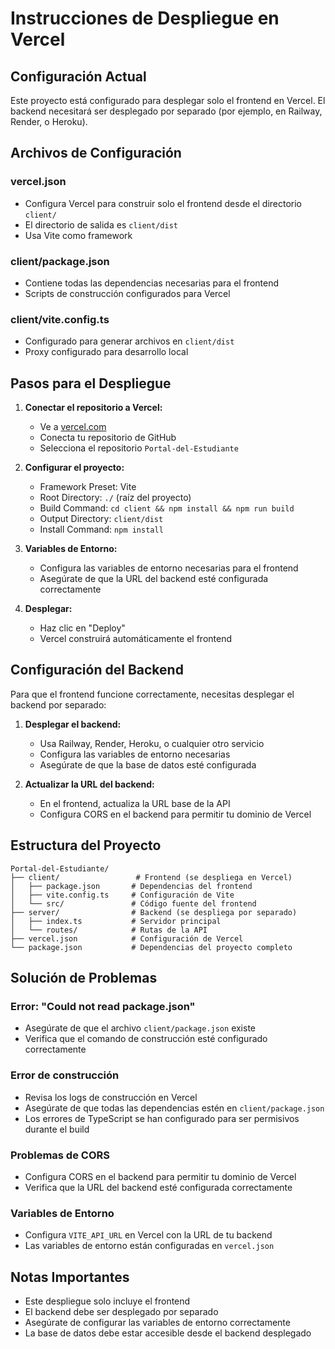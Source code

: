 # Instrucciones de Despliegue en Vercel

## Configuración Actual

Este proyecto está configurado para desplegar solo el frontend en Vercel. El backend necesitará ser desplegado por separado (por ejemplo, en Railway, Render, o Heroku).

## Archivos de Configuración

### vercel.json
- Configura Vercel para construir solo el frontend desde el directorio `client/`
- El directorio de salida es `client/dist`
- Usa Vite como framework

### client/package.json
- Contiene todas las dependencias necesarias para el frontend
- Scripts de construcción configurados para Vercel

### client/vite.config.ts
- Configurado para generar archivos en `client/dist`
- Proxy configurado para desarrollo local

## Pasos para el Despliegue

1. **Conectar el repositorio a Vercel:**
   - Ve a [vercel.com](https://vercel.com)
   - Conecta tu repositorio de GitHub
   - Selecciona el repositorio `Portal-del-Estudiante`

2. **Configurar el proyecto:**
   - Framework Preset: Vite
   - Root Directory: `./` (raíz del proyecto)
   - Build Command: `cd client && npm install && npm run build`
   - Output Directory: `client/dist`
   - Install Command: `npm install`

3. **Variables de Entorno:**
   - Configura las variables de entorno necesarias para el frontend
   - Asegúrate de que la URL del backend esté configurada correctamente

4. **Desplegar:**
   - Haz clic en "Deploy"
   - Vercel construirá automáticamente el frontend

## Configuración del Backend

Para que el frontend funcione correctamente, necesitas desplegar el backend por separado:

1. **Desplegar el backend:**
   - Usa Railway, Render, Heroku, o cualquier otro servicio
   - Configura las variables de entorno necesarias
   - Asegúrate de que la base de datos esté configurada

2. **Actualizar la URL del backend:**
   - En el frontend, actualiza la URL base de la API
   - Configura CORS en el backend para permitir tu dominio de Vercel

## Estructura del Proyecto

```
Portal-del-Estudiante/
├── client/                 # Frontend (se despliega en Vercel)
│   ├── package.json       # Dependencias del frontend
│   ├── vite.config.ts     # Configuración de Vite
│   └── src/               # Código fuente del frontend
├── server/                # Backend (se despliega por separado)
│   ├── index.ts           # Servidor principal
│   └── routes/            # Rutas de la API
├── vercel.json            # Configuración de Vercel
└── package.json           # Dependencias del proyecto completo
```

## Solución de Problemas

### Error: "Could not read package.json"
- Asegúrate de que el archivo `client/package.json` existe
- Verifica que el comando de construcción esté configurado correctamente

### Error de construcción
- Revisa los logs de construcción en Vercel
- Asegúrate de que todas las dependencias estén en `client/package.json`
- Los errores de TypeScript se han configurado para ser permisivos durante el build

### Problemas de CORS
- Configura CORS en el backend para permitir tu dominio de Vercel
- Verifica que la URL del backend esté configurada correctamente

### Variables de Entorno
- Configura `VITE_API_URL` en Vercel con la URL de tu backend
- Las variables de entorno están configuradas en `vercel.json`

## Notas Importantes

- Este despliegue solo incluye el frontend
- El backend debe ser desplegado por separado
- Asegúrate de configurar las variables de entorno correctamente
- La base de datos debe estar accesible desde el backend desplegado 